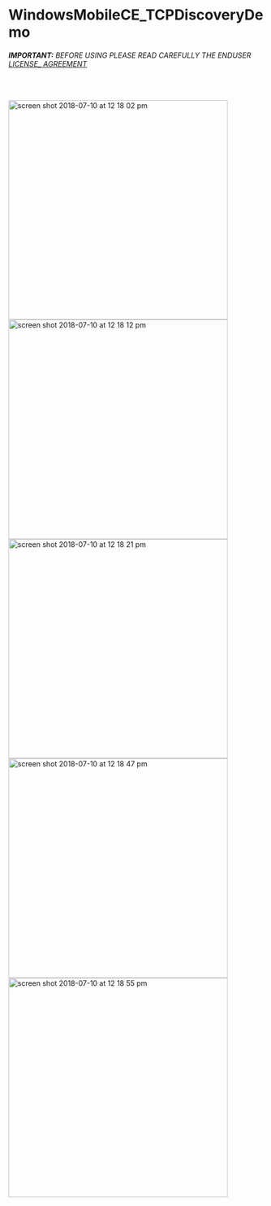 # WindowsMobileCE_TCPDiscoveryDemo
###### __IMPORTANT:__ BEFORE USING PLEASE READ CAREFULLY THE ENDUSER [LICENSE_ AGREEMENT](http://link-os.github.io/Zebra_SDK_EULA.pdf)
<br />


<p float="left">

<img width="432" height=”600” alt="screen shot 2018-07-10 at 12 18 02 pm" src="https://user-images.githubusercontent.com/41017424/42526456-7b168cf6-843b-11e8-89f7-6be8168bd914.png">
<img width="432" height=”600” alt="screen shot 2018-07-10 at 12 18 12 pm" src="https://user-images.githubusercontent.com/41017424/42526458-7be888a0-843b-11e8-8a2f-39318826e109.png">
<img width="432" height=”600” alt="screen shot 2018-07-10 at 12 18 21 pm" src="https://user-images.githubusercontent.com/41017424/42526463-7f3a1da2-843b-11e8-96e9-b74f27462fdf.png">
<img width="432" height=”600” alt="screen shot 2018-07-10 at 12 18 47 pm" src="https://user-images.githubusercontent.com/41017424/42526467-804877a2-843b-11e8-8323-3cfbe71b534d.png">
<img width="432" height=”600” alt="screen shot 2018-07-10 at 12 18 55 pm" src="https://user-images.githubusercontent.com/41017424/42526469-8148a0b4-843b-11e8-9be1-36cf0d9da479.png">



</p>
